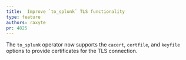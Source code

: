 ```yaml
---
title:  Improve `to_splunk` TLS functionality
type: feature
authors: raxyte
pr: 4825
---
```


The `to_splunk` operator now supports the `cacert`, `certfile`, and `keyfile`
options to provide certificates for the TLS connection.
